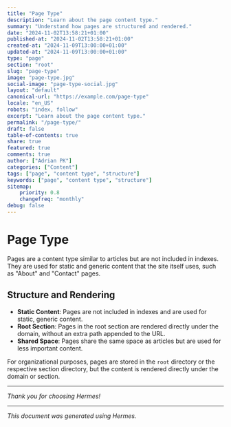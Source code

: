 ```yaml
---
title: "Page Type"
description: "Learn about the page content type."
summary: "Understand how pages are structured and rendered."
date: "2024-11-02T13:58:21+01:00"
published-at: "2024-11-02T13:58:21+01:00"
created-at: "2024-11-09T13:00:00+01:00"
updated-at: "2024-11-09T13:00:00+01:00"
type: "page"
section: "root"
slug: "page-type"
image: "page-type.jpg"
social-image: "page-type-social.jpg"
layout: "default"
canonical-url: "https://example.com/page-type"
locale: "en_US"
robots: "index, follow"
excerpt: "Learn about the page content type."
permalink: "/page-type/"
draft: false
table-of-contents: true
share: true
featured: true
comments: true
author: ["Adrian PK"]
categories: ["Content"]
tags: ["page", "content type", "structure"]
keywords: ["page", "content type", "structure"]
sitemap:
    priority: 0.8
    changefreq: "monthly"
debug: false
---
```


# Page Type

Pages are a content type similar to articles but are not included in indexes. They are used for static and generic content that the site itself uses, such as "About" and "Contact" pages.

## Structure and Rendering

- **Static Content**: Pages are not included in indexes and are used for static, generic content.
- **Root Section**: Pages in the root section are rendered directly under the domain, without an extra path appended to the URL.
- **Shared Space**: Pages share the same space as articles but are used for less important content.

For organizational purposes, pages are stored in the `root` directory or the respective section directory, but the content is rendered directly under the domain or section.

---

*Thank you for choosing Hermes!*

---

*This document was generated using Hermes.*
